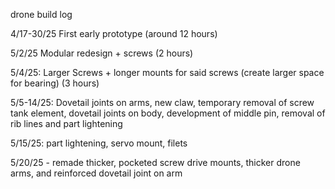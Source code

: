 drone build log

4/17-30/25 First early prototype (around 12 hours)


5/2/25 Modular redesign + screws (2 hours)






5/4/25: Larger Screws + longer mounts for said screws (create larger space for bearing) (3 hours)



5/5-14/25: Dovetail joints on arms, new claw, temporary removal of screw tank element, dovetail joints on body, development of middle pin, removal of rib lines and part lightening




5/15/25: part lightening, servo mount, filets











5/20/25 - remade thicker, pocketed screw drive mounts, thicker drone arms, and reinforced dovetail joint on arm
